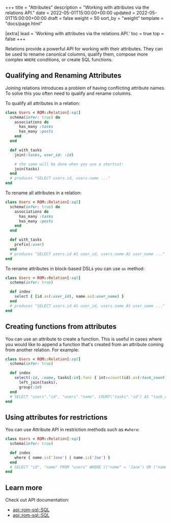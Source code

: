 +++
title = "Attributes"
description = "Working with attributes via the relations API."
date = 2022-05-01T15:00:00+00:00
updated = 2022-05-01T15:00:00+00:00
draft = false
weight = 50
sort_by = "weight"
template = "docs/page.html"

[extra]
lead = 'Working with attributes via the relations API.'
toc = true
top = false
+++

Relations provide a powerful API for working with their attributes. They can be used to rename
canonical columns, qualify them, compose more complex `WHERE` conditions, or create SQL functions.

## Qualifying and Renaming Attributes

Joining relations introduces a problem of having conflicting attribute names. To
solve this you often need to qualify and rename columns.

To qualify all attributes in a relation:

``` ruby
class Users < ROM::Relation[:sql]
  schema(infer: true) do
    associations do
      has_many :tasks
      has_many :posts
    end
  end

  def with_tasks
    join(:tasks, user_id: :id)

    # the same will be done when you use a shortcut:
    join(tasks)
  end
  # produces "SELECT users.id, users.name ..."
end
```

To rename all attributes in a relation:

``` ruby
class Users < ROM::Relation[:sql]
  schema(infer: true) do
    associations do
      has_many :tasks
      has_many :posts
    end
  end

  def with_tasks
    prefix(:user)
  end
  # produces "SELECT users.id AS user_id, users.name AS user_name ..."
end
```

To rename attributes in block-based DSLs you can use `as` method:

``` ruby
class Users < ROM::Relation[:sql]
  schema(infer: true)

  def index
    select { [id.as(:user_id), name.as(:user_name) }
  end
  # produces "SELECT users.id AS user_id, users.name AS user_name ..."
end
````

## Creating functions from attributes

You can use an attribute to create a function. This is useful in cases where
you would like to append a function that's created from an attribute coming
from another relation. For example:

``` ruby
class Users < ROM::Relation[:sql]
  schema(infer: true)

  def index
    select(:id, :name, tasks[:id].func { int::count(id).as(:task_count) }).
      left_join(tasks).
      group(:id)
  end
  # SELECT "users"."id", "users"."name", COUNT("tasks"."id") AS "task_count" FROM "users" LEFT JOIN "tasks" ON ("users"."id" = "tasks"."user_id") GROUP BY "users"."id" ORDER BY "users"."id"
end
```

## Using attributes for restrictions

You can use Attribute API in restriction methods such as `#where`:

``` ruby
class Users < ROM::Relation[:sql]
  schema(infer: true)

  def index
    where { name.is('Jane') | name.is('Joe') }
  end
  # SELECT "id", "name" FROM "users" WHERE (("name" = 'Jane') OR ("name" = 'Joe')) ORDER BY "users"."id""
end
```

## Learn more

Check out API documentation:

* [api::rom-sql::SQL](Attribute)
* [api::rom-sql::SQL](Schema)
